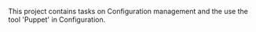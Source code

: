 This project contains tasks on Configuration management and the use the tool 'Puppet' in Configuration.
